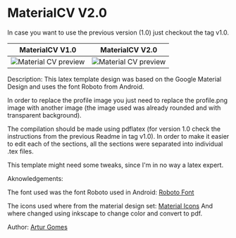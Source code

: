 # MaterialCV V2.0

In case you want to use the previous version (1.0) just checkout the tag v1.0.

MaterialCV V1.0             |  MaterialCV V2.0
:-------------------------:|:-------------------------:
![Material CV preview](https://raw.githubusercontent.com/amng/MaterialCv/master/images/preview.png)  | ![Material CV preview](https://raw.githubusercontent.com/amng/MaterialCv/master/images/preview2.png)



Description: This latex template design was based on the Google Material Design and uses the font Roboto from Android.

In order to replace the profile image you just need to replace the profile.png image with another image (the image used was already rounded and with transparent background).

The compilation should be made using pdflatex (for version 1.0 check the instructions from the previous Readme in tag v1.0).
In order to make it easier to edit each of the sections, all the sections were separated into individual .tex files.

This template might need some tweaks, since I'm in no way a latex expert.

Aknowledgements:

The font used was the font Roboto used in Android: [Roboto Font](http://developer.android.com/design/style/typography.html)

The icons used where from the material design set: [Material Icons](https://material.io/icons/)
And where changed using inkscape to change color and convert to pdf.

Author: [Artur Gomes](http://paginas.fe.up.pt/~ei09102/)

